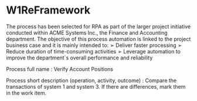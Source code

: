 # W1ReFramework

The process has been selected for RPA as part of the larger project initiative conducted within ACME Systems Inc., the Finance and Accounting department.
The objective of this process automation is linked to the project business case and it is mainly intended to:
➢ Deliver faster processing
➢ Reduce duration of time-consuming activities
➢ Leverage automation to improve the department`s overall performance and reliability

Process full name : Verify Account Positions

Process short description
(operation, activity, outcome) : Compare the transactions of system 1 and system 3. If there are differences, mark them in the work item.
